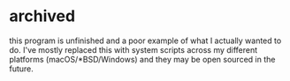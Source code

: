 # archived

this program is unfinished and a poor example of what I actually wanted to do. I've mostly replaced this with system scripts across my different platforms (macOS/*BSD/Windows) and they may be open sourced in the future. 

